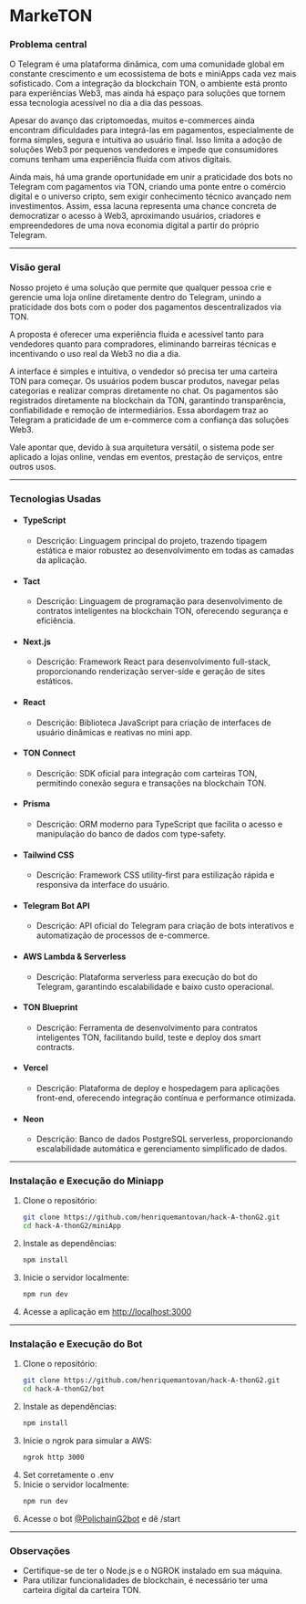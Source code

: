 # MarkeTON

### Problema central

O Telegram é uma plataforma dinâmica, com uma comunidade global em constante crescimento e um ecossistema de bots e miniApps cada vez mais sofisticado. Com a integração da blockchain TON, o ambiente está pronto para experiências Web3, mas ainda há espaço para soluções que tornem essa tecnologia acessível no dia a dia das pessoas.

Apesar do avanço das criptomoedas, muitos e-commerces ainda encontram dificuldades para integrá-las em pagamentos, especialmente de forma simples, segura e intuitiva ao usuário final. Isso limita a adoção de soluções Web3 por pequenos vendedores e impede que consumidores comuns tenham uma experiência fluida com ativos digitais.

Ainda mais, há uma grande oportunidade em unir a praticidade dos bots no Telegram com pagamentos via TON, criando uma ponte entre o comércio digital e o universo cripto, sem exigir conhecimento técnico avançado nem investimentos. Assim, essa lacuna representa uma chance concreta de democratizar o acesso à Web3, aproximando usuários, criadores e empreendedores de uma nova economia digital a partir do próprio Telegram.

---

### Visão geral

Nosso projeto é uma solução que permite que qualquer pessoa crie e gerencie uma loja online diretamente dentro do Telegram, unindo a praticidade dos bots com o poder dos pagamentos descentralizados via TON.

A proposta é oferecer uma experiência fluida e acessível tanto para vendedores quanto para compradores, eliminando barreiras técnicas e incentivando o uso real da Web3 no dia a dia.

A interface é simples e intuitiva, o vendedor só precisa ter uma carteira TON para começar. Os usuários podem buscar produtos, navegar pelas categorias e realizar compras diretamente no chat. Os pagamentos são registrados diretamente na blockchain da TON, garantindo transparência, confiabilidade e remoção de intermediários. Essa abordagem traz ao Telegram a praticidade de um e-commerce com a confiança das soluções Web3.

Vale apontar que, devido à sua arquitetura versátil, o sistema pode ser aplicado a lojas online, vendas em eventos, prestação de serviços, entre outros usos.

---

### Tecnologias Usadas

- #### TypeScript
   - Descrição: Linguagem principal do projeto, trazendo tipagem estática e maior robustez ao desenvolvimento em todas as camadas da aplicação.

- #### Tact
   - Descrição: Linguagem de programação para desenvolvimento de contratos inteligentes na blockchain TON, oferecendo segurança e eficiência.

- #### Next.js
   - Descrição: Framework React para desenvolvimento full-stack, proporcionando renderização server-side e geração de sites estáticos.

- #### React
   - Descrição: Biblioteca JavaScript para criação de interfaces de usuário dinâmicas e reativas no mini app.

- #### TON Connect
   - Descrição: SDK oficial para integração com carteiras TON, permitindo conexão segura e transações na blockchain TON.

- #### Prisma
   - Descrição: ORM moderno para TypeScript que facilita o acesso e manipulação do banco de dados com type-safety.

- #### Tailwind CSS
   - Descrição: Framework CSS utility-first para estilização rápida e responsiva da interface do usuário.

- #### Telegram Bot API
   - Descrição: API oficial do Telegram para criação de bots interativos e automatização de processos de e-commerce.

- #### AWS Lambda & Serverless
   - Descrição: Plataforma serverless para execução do bot do Telegram, garantindo escalabilidade e baixo custo operacional.

- #### TON Blueprint
   - Descrição: Ferramenta de desenvolvimento para contratos inteligentes TON, facilitando build, teste e deploy dos smart contracts.

- #### Vercel
   - Descrição: Plataforma de deploy e hospedagem para aplicações front-end, oferecendo integração contínua e performance otimizada.

- #### Neon
   - Descrição: Banco de dados PostgreSQL serverless, proporcionando escalabilidade automática e gerenciamento simplificado de dados.

---

### Instalação e Execução do Miniapp

1. Clone o repositório:
   ```bash
   git clone https://github.com/henriquemantovan/hack-A-thonG2.git
   cd hack-A-thonG2/miniApp
   ```
2. Instale as dependências:
   ```bash
   npm install
   ```
3. Inicie o servidor localmente:
   ```bash
   npm run dev
   ```
4. Acesse a aplicação em [http://localhost:3000](http://localhost:3000)

---

### Instalação e Execução do Bot

1. Clone o repositório:
   ```bash
   git clone https://github.com/henriquemantovan/hack-A-thonG2.git
   cd hack-A-thonG2/bot
   ```
2. Instale as dependências:
   ```bash
   npm install
   ```
3. Inicie o ngrok para simular a AWS:
   ```bash
   ngrok http 3000
   ```
4. Set corretamente o .env
5. Inicie o servidor localmente:
   ```bash
   npm run dev
   ```
6. Acesse o bot [@PolichainG2bot](https://t.me/PolichainG2bot) e dê /start
---

### Observações
- Certifique-se de ter o Node.js e o NGROK instalado em sua máquina.
- Para utilizar funcionalidades de blockchain, é necessário ter uma carteira digital da carteira TON.
